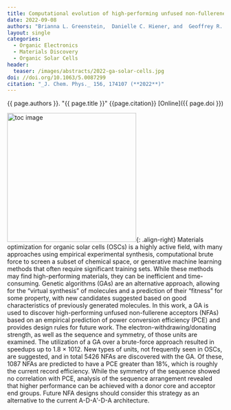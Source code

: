 ```yaml
---
title: Computational evolution of high-performing unfused non-fullerene acceptors for organic solar cells
date: 2022-09-08
authors: "Brianna L. Greenstein,  Danielle C. Hiener, and  Geoffrey R. Hutchison"
layout: single
categories:
  - Organic Electronics
  - Materials Discovery
  - Organic Solar Cells
header:
  teaser: /images/abstracts/2022-ga-solar-cells.jpg
doi: //doi.org/10.1063/5.0087299
citation: "_J. Chem. Phys._ 156, 174107 (**2022**)"
---
```

{{ page.authors }}. "{{ page.title }}" {{page.citation}} [Online]({{ page.doi }})

<!--more-->

<img alt="toc image" src="{{ page.header.teaser }}" width="300 px">{: .align-right} Materials optimization for organic solar cells (OSCs) is a highly active field, with many approaches using empirical experimental synthesis, computational brute force to screen a subset of chemical space, or generative machine learning methods that often require significant training sets. While these methods may find high-performing materials, they can be inefficient and time-consuming. Genetic algorithms (GAs) are an alternative approach, allowing for the “virtual synthesis” of molecules and a prediction of their “fitness” for some property, with new candidates suggested based on good characteristics of previously generated molecules. In this work, a GA is used to discover high-performing unfused non-fullerene acceptors (NFAs) based on an empirical prediction of power conversion efficiency (PCE) and provides design rules for future work. The electron-withdrawing/donating strength, as well as the sequence and symmetry, of those units are examined. The utilization of a GA over a brute-force approach resulted in speedups up to 1.8 × 1012. New types of units, not frequently seen in OSCs, are suggested, and in total 5426 NFAs are discovered with the GA. Of these, 1087 NFAs are predicted to have a PCE greater than 18%, which is roughly the current record efficiency. While the symmetry of the sequence showed no correlation with PCE, analysis of the sequence arrangement revealed that higher performance can be achieved with a donor core and acceptor end groups. Future NFA designs should consider this strategy as an alternative to the current A-D-A′-D-A architecture.